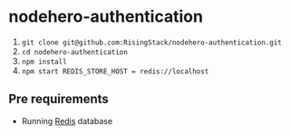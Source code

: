 # nodehero-authentication

1. `git clone git@github.com:RisingStack/nodehero-authentication.git`
2. `cd nodehero-authentication`
3. `npm install`
4. `npm start REDIS_STORE_HOST = redis://localhost`

## Pre requirements

- Running [Redis](https://redis.io/) database
